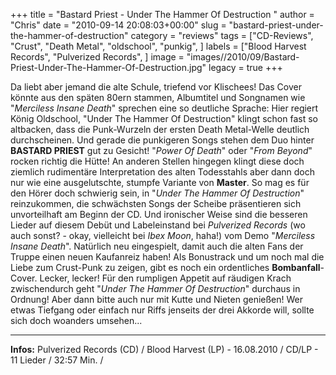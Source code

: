 +++
title = "Bastard Priest - Under The Hammer Of Destruction "
author = "Chris"
date = "2010-09-14 20:08:03+00:00"
slug = "bastard-priest-under-the-hammer-of-destruction"
category = "reviews"
tags = ["CD-Reviews", "Crust", "Death Metal", "oldschool", "punkig", ]
labels = ["Blood Harvest Records", "Pulverized Records", ]
image = "images//2010/09/Bastard-Priest-Under-The-Hammer-Of-Destruction.jpg"
legacy = true
+++

Da liebt aber jemand die alte Schule, triefend vor Klischees! Das Cover könnte aus den späten 80ern stammen, Albumtitel und Songnamen wie "_Merciless Insane Death_" sprechen eine so deutliche Sprache: Hier regiert König Oldschool, "Under The Hammer Of Destruction" klingt schon fast so altbacken, dass die Punk-Wurzeln der ersten Death Metal-Welle deutlich durchscheinen. Und gerade die punkigeren Songs stehen dem Duo hinter **BASTARD PRIEST** gut zu Gesicht! "_Power Of Death_" oder "_From Beyond_" rocken richtig die Hütte!
An anderen Stellen hingegen klingt diese doch ziemlich rudimentäre Interpretation des alten Todesstahls aber dann doch nur wie eine ausgelutschte, stumpfe Variante von **Master**. So mag es für den Hörer doch schwierig sein, in "_Under The Hammer Of Destruction_" reinzukommen, die schwächsten Songs der Scheibe präsentieren sich unvorteilhaft am Beginn der CD.
Und ironischer Weise sind die besseren Lieder auf diesem Debüt und Labeleinstand bei _Pulverized Records_ (wo auch sonst? - okay, vielleicht bei _Ibex Moon_, haha!) vom Demo "_Merciless Insane Death_". Natürlich neu eingespielt, damit auch die alten Fans der Truppe einen neuen Kaufanreiz haben!
Als Bonustrack und um noch mal die Liebe zum Crust-Punk zu zeigen, gibt es noch ein ordentliches **Bombanfall**-Cover. Lecker, lecker!
Für den rumpligen Appetit auf räudigen Krach zwischendurch geht "_Under The Hammer Of Destruction_" durchaus in Ordnung! Aber dann bitte auch nur mit Kutte und Nieten genießen! Wer etwas Tiefgang oder einfach nur Riffs jenseits der drei Akkorde will, sollte sich doch woanders umsehen...





---
**Infos:**
Pulverized Records (CD) / Blood Harvest (LP) - 16.08.2010 / 
CD/LP - 11 Lieder / 32:57 Min. / 
